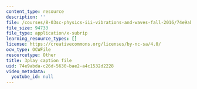 ```yaml
---
content_type: resource
description: ''
file: /courses/8-03sc-physics-iii-vibrations-and-waves-fall-2016/74e9abdac26d5630bae2a4c1532d2228_I0YACDaY-ww.vtt
file_size: 94733
file_type: application/x-subrip
learning_resource_types: []
license: https://creativecommons.org/licenses/by-nc-sa/4.0/
ocw_type: OCWFile
resourcetype: Other
title: 3play caption file
uid: 74e9abda-c26d-5630-bae2-a4c1532d2228
video_metadata:
  youtube_id: null
---
```

